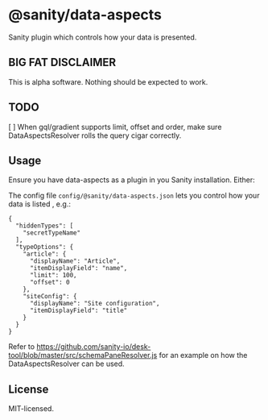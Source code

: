 # @sanity/data-aspects

Sanity plugin which controls how your data is presented.


## BIG FAT DISCLAIMER

This is alpha software. Nothing should be expected to work.

## TODO
[ ] When gql/gradient supports limit, offset and order, make sure DataAspectsResolver rolls the query cigar correctly.

## Usage

Ensure you have data-aspects as a plugin in you Sanity installation. Either:

The config file `config/@sanity/data-aspects.json` lets you control how your data is listed , e.g.:

```
{
  "hiddenTypes": [
    "secretTypeName"
  ],
  "typeOptions": {
    "article": {
      "displayName": "Article",
      "itemDisplayField": "name",
      "limit": 100,
      "offset": 0
    },
    "siteConfig": {
      "displayName": "Site configuration",
      "itemDisplayField": "title"
    }
  }
}
```

Refer to https://github.com/sanity-io/desk-tool/blob/master/src/schemaPaneResolver.js for an example on how the DataAspectsResolver can be used.

## License

MIT-licensed.
